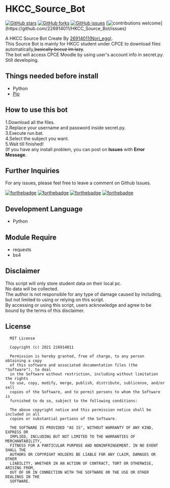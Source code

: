 # HKCC_Source_Bot
[![GitHub stars](https://img.shields.io/github/stars/226914011/HKCC_Source_Bot?color=green)](https://github.com/226914011/HKCC_Source_Bot/stargazers)
[![GitHub forks](https://img.shields.io/github/forks/226914011/HKCC_Source_Bot?color=green)](https://github.com/226914011/HKCC_Source_Bot/network)
[![GitHub issues](https://img.shields.io/github/issues/226914011/HKCC_Source_Bot)](https://github.com/226914011/HKCC_Source_Bot/issues)
[![contributions welcome](https://img.shields.io/badge/contributions-welcome-brightgreen.svg?)](https://github.com/226914011/HKCC_Source_Bot/issues)

A HKCC Source Bot Create By [26914011(Nori_egg)](https://github.com/226914011).<br>
This Source Bot is mainly for HKCC student under CPCE to download files automatically,<s>basically becuz Im lazy</s>.<br>
The bot will access CPCE Moodle by using user's account info in secret.py.<br>
Still developing.<br>

## Things needed before install
* Python
* [Pip](https://pip.pypa.io/en/stable/installation/)

## How to use this bot
1.Download all the files.<br>
2.Replace your username and password inside secret.py.<br>
3.Execute run.bat.<br>
4.Select the subject you want.<br>
5.Wait till finished!<br>
(If you have any install problem, you can post on <b>Issues</b> with <b>Error Message</b>.<br>

## Further Inquiries
For any issues, please feel free to leave a comment on Github Issues. 

[![forthebadge](https://forthebadge.com/images/badges/open-source.svg)](https://forthebadge.com)
[![forthebadge](https://forthebadge.com/images/badges/made-with-python.svg)](https://forthebadge.com)
[![forthebadge](https://forthebadge.com/images/badges/built-with-love.svg)](https://forthebadge.com)
[![forthebadge](https://forthebadge.com/images/badges/powered-by-black-magic.svg)](https://forthebadge.com)

## Development Language
* Python

## Module Require
* requests
* bs4

## Disclaimer
This script will only store student data on their local pc.<br>
No data will be collected.<br>
The author is not responsible for any type of damage caused by including, but not limited to using or relying on this script.<br>
By accessing or using this script, users acknowledge and agree to be bound by the terms of this disclaimer.<br>

## License
```
  MIT License

  Copyright (c) 2021 226914011

  Permission is hereby granted, free of charge, to any person obtaining a copy
  of this software and associated documentation files (the "Software"), to deal
  in the Software without restriction, including without limitation the rights
  to use, copy, modify, merge, publish, distribute, sublicense, and/or sell
  copies of the Software, and to permit persons to whom the Software is
  furnished to do so, subject to the following conditions:

  The above copyright notice and this permission notice shall be included in all
  copies or substantial portions of the Software.

  THE SOFTWARE IS PROVIDED "AS IS", WITHOUT WARRANTY OF ANY KIND, EXPRESS OR
  IMPLIED, INCLUDING BUT NOT LIMITED TO THE WARRANTIES OF MERCHANTABILITY,
  FITNESS FOR A PARTICULAR PURPOSE AND NONINFRINGEMENT. IN NO EVENT SHALL THE
  AUTHORS OR COPYRIGHT HOLDERS BE LIABLE FOR ANY CLAIM, DAMAGES OR OTHER
  LIABILITY, WHETHER IN AN ACTION OF CONTRACT, TORT OR OTHERWISE, ARISING FROM,
  OUT OF OR IN CONNECTION WITH THE SOFTWARE OR THE USE OR OTHER DEALINGS IN THE
  SOFTWARE.
```
